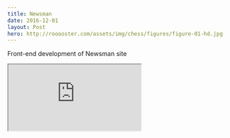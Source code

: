 ```yaml
---
title: Newsman
date: 2016-12-01
layout: Post
hero: http://rooooster.com/assets/img/chess/figures/figure-01-hd.jpg
---
```


Front-end development of Newsman site

<iframe src="http://rooooster.com/newsman/"></iframe>
